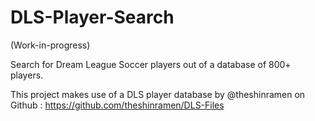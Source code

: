 # DLS-Player-Search

(Work-in-progress)

Search for Dream League Soccer players out of a database of 800+ players.



This project makes use of a DLS player database by @theshinramen on Github : https://github.com/theshinramen/DLS-Files
